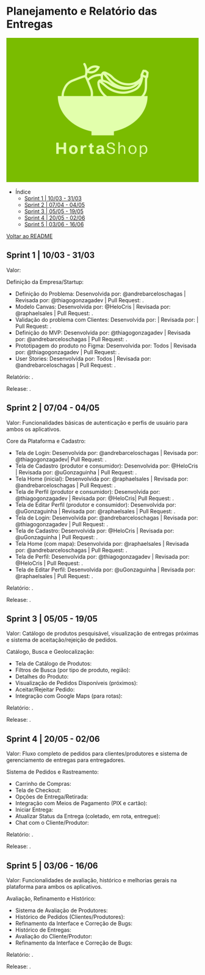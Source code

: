 # Planejamento e Relatório das Entregas

<div align="center">
  <img src="/logo/hortaShop.png" alt="logo" style="height: 10cm;">
</div>

- Índice
  - [Sprint 1 | 10/03 - 31/03](#sprint-1--1003---3103)
  - [Sprint 2 | 07/04 - 04/05](#sprint-2--0704---0405)
  - [Sprint 3 | 05/05 - 19/05](#sprint-3--0505---1905)
  - [Sprint 4 | 20/05 - 02/06](#sprint-4--2005---0206)
  - [Sprint 5 | 03/06 - 16/06](#sprint-5--0306---1606)

[Voltar ao README](https://github.com/HortaShop-PS)

## Sprint 1 | 10/03 - 31/03

Valor:

Definição da Empresa/Startup:

- Definição do Problema: Desenvolvida por: @andrebarceloschagas | Revisada por: @thiagogonzagadev | Pull Request: .
- Modelo Canvas: Desenvolvida por: @HeloCris | Revisada por: @raphaelsales | Pull Request: .
- Validação do problema com Clientes: Desenvolvida por: | Revisada por: | Pull Request: .
- Definição do MVP: Desenvolvida por: @thiagogonzagadev | Revisada por: @andrebarceloschagas | Pull Request: .
- Prototipagem do produto no Figma: Desenvolvida por: Todos | Revisada por: @thiagogonzagadev | Pull Request: .
- User Stories: Desenvolvida por: Todos | Revisada por: @andrebarceloschagas | Pull Request: .

Relatório: .

Release: .

## Sprint 2 | 07/04 - 04/05

Valor: Funcionalidades básicas de autenticação e perfis de usuário para ambos os aplicativos.

Core da Plataforma e Cadastro:

- Tela de Login: Desenvolvida por: @andrebarceloschagas | Revisada por: @thiagogonzagadev| Pull Request: .
- Tela de Cadastro (produtor e consumidor): Desenvolvida por: @HeloCris | Revisada por: @uGonzaguinha | Pull Request: .
- Tela Home (inicial): Desenvolvida por: @raphaelsales | Revisada por: @andrebarceloschagas | Pull Request: .
- Tela de Perfil (produtor e consumidor): Desenvolvida por: @thiagogonzagadev | Revisada por: @HeloCris| Pull Request: .
- Tela de Editar Perfil (produtor e consumidor): Desenvolvida por: @uGonzaguinha | Revisada por: @raphaelsales | Pull Request: .
- Tela de Login: Desenvolvida por: @andrebarceloschagas | Revisada por: @thiagogonzagadev | Pull Request: .
- Tela de Cadastro: Desenvolvida por: @HeloCris | Revisada por: @uGonzaguinha | Pull Request: .
- Tela Home (com mapa): Desenvolvida por: @raphaelsales | Revisada por: @andrebarceloschagas | Pull Request: .
- Tela de Perfil: Desenvolvida por: @thiagogonzagadev | Revisada por: @HeloCris | Pull Request: .
- Tela de Editar Perfil: Desenvolvida por: @uGonzaguinha | Revisada por: @raphaelsales | Pull Request: .

Relatório: .

Release: .

## Sprint 3 | 05/05 - 19/05

Valor: Catálogo de produtos pesquisável, visualização de entregas próximas e sistema de aceitação/rejeição de pedidos.

Catálogo, Busca e Geolocalização:

- Tela de Catálogo de Produtos:
- Filtros de Busca (por tipo de produto, região):
- Detalhes do Produto:
- Visualização de Pedidos Disponíveis (próximos):
- Aceitar/Rejeitar Pedido:
- Integração com Google Maps (para rotas):

Relatório: .

Release: .

## Sprint 4 | 20/05 - 02/06

Valor: Fluxo completo de pedidos para clientes/produtores e sistema de gerenciamento de entregas para entregadores.

Sistema de Pedidos e Rastreamento:

- Carrinho de Compras:
- Tela de Checkout:
- Opções de Entrega/Retirada:
- Integração com Meios de Pagamento (PIX e cartão):
- Iniciar Entrega:
- Atualizar Status da Entrega (coletado, em rota, entregue):
- Chat com o Cliente/Produtor:

Relatório: .

Release: .

## Sprint 5 | 03/06 - 16/06

Valor: Funcionalidades de avaliação, histórico e melhorias gerais na plataforma para ambos os aplicativos.

Avaliação, Refinamento e Histórico:

- Sistema de Avaliação de Produtores:
- Histórico de Pedidos (Clientes/Produtores):
- Refinamento da Interface e Correção de Bugs:
- Histórico de Entregas:
- Avaliação do Cliente/Produtor:
- Refinamento da Interface e Correção de Bugs:

Relatório: .

Release: .
